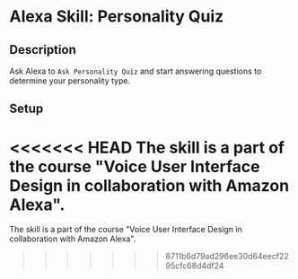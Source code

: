 # Alexa Skill: Personality Quiz

## Description

Ask Alexa to `Ask Personality Quiz` and start answering questions to determine your personality type.

## Setup

<<<<<<< HEAD
The skill is a part of the course "Voice User Interface Design in collaboration with Amazon Alexa".
=======
The skill is a part of the course "Voice User Interface Design in collaboration with Amazon Alexa". 
>>>>>>> 8711b6d79ad296ee30d64eecf2295cfc68d4df24

